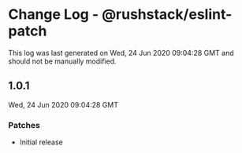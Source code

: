 # Change Log - @rushstack/eslint-patch

This log was last generated on Wed, 24 Jun 2020 09:04:28 GMT and should not be manually modified.

## 1.0.1
Wed, 24 Jun 2020 09:04:28 GMT

### Patches

- Initial release

